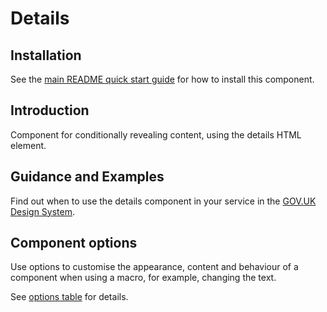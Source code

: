 # Details

## Installation

See the [main README quick start guide](https://github.com/alphagov/govuk-frontend#quick-start) for how to install this component.

## Introduction

Component for conditionally revealing content, using the details HTML element.

## Guidance and Examples

Find out when to use the details component in your service in the [GOV.UK Design System](https://design-system.service.gov.uk/components/details).

## Component options

Use options to customise the appearance, content and behaviour of a component when using a macro, for example, changing the text.

See [options table](https://design-system.service.gov.uk/components/details/#options-example-default) for details.